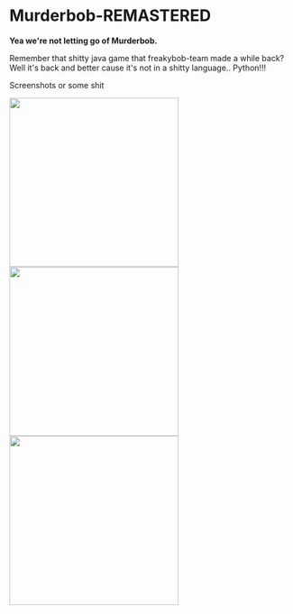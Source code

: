 # Murderbob-REMASTERED

**Yea we're not letting go of Murderbob.**

Remember that shitty java game that freakybob-team made a while back? Well it's back and better cause it's not in a shitty language.. Python!!!


Screenshots or some shit


<img src="https://github.com/user-attachments/assets/d182978f-dbcb-4c24-948a-d07f59d82377" width=300/><img src="https://github.com/user-attachments/assets/7bb54d68-22d1-4968-8ffc-3588afda991e" width=300/><img src="https://github.com/user-attachments/assets/24f29ce1-b0c4-41d1-a729-990307125c2f" width=300/>



